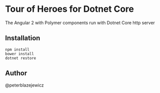 # Tour of Heroes for Dotnet Core

The Angular 2 with Polymer components run with Dotnet Core http server

## Installation

```
npm install
bower install
dotnet restore
```

## Author
@peterblazejewicz
